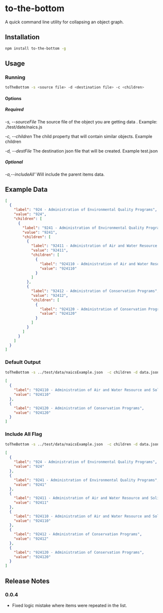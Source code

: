 # to-the-bottom
A quick command line utility for collapsing an object graph.
## Installation
```bash
npm install to-the-bottom -g
```
## Usage
### Running
```bash
toTheBottom -s <source file> -d <destination file> -c <children>
```
#### Options

##### Required

*-s, --sourceFile*  The source file of the object you are getting data .
Example: ./test/date/naics.js

*-c, --children*  The child property that will contain similar objects.
Example children

*-d, --destFile*  The destination json file that will be created. Example test.json

##### Optional

*-a,--includeAll'* Will include the parent items data.

## Example Data

```json
[
  {
    "label": "924 - Administration of Environmental Quality Programs",
    "value": "924",
    "children": [
      {
        "label": "9241 - Administration of Environmental Quality Programs",
        "value": "9241",
        "children": [
          {
            "label": "92411 - Administration of Air and Water Resource and Solid Waste Management Programs",
            "value": "92411",
            "children": [
              {
                "label": "924110 - Administration of Air and Water Resource and Solid Waste Management Programs",
                "value": "924110"
              }
            ]
          },
          {
            "label": "92412 - Administration of Conservation Programs",
            "value": "92412",
            "children": [
              {
                "label": "924120 - Administration of Conservation Programs",
                "value": "924120"
              }
            ]
          }
        ]
      }
    ]
  }
]
```

### Default Output
```bash
toTheBottom -s ../test/data/naicsExample.json  -c children -d data.json
```

```json
[
  {
    "label": "924110 - Administration of Air and Water Resource and Solid Waste Management Programs",
    "value": "924110"
  },
  {
    "label": "924120 - Administration of Conservation Programs",
    "value": "924120"
  }
]
```

### Include All Flag
```bash
toTheBottom -s ../test/data/naicsExample.json  -c children -d data.json -a
```

```json
[
  {
    "label": "924 - Administration of Environmental Quality Programs",
    "value": "924"
  },
  {
    "label": "9241 - Administration of Environmental Quality Programs",
    "value": "9241"
  },
  {
    "label": "92411 - Administration of Air and Water Resource and Solid Waste Management Programs",
    "value": "92411"
  },
  {
    "label": "924110 - Administration of Air and Water Resource and Solid Waste Management Programs",
    "value": "924110"
  },
  {
    "label": "92412 - Administration of Conservation Programs",
    "value": "92412"
  },
  {
    "label": "924120 - Administration of Conservation Programs",
    "value": "924120"
  }
]
```

## Release Notes
### 0.0.4
* Fixed logic mistake where items were repeated in the list.
